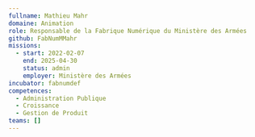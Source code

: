 ```yaml
---
fullname: Mathieu Mahr
domaine: Animation
role: Responsable de la Fabrique Numérique du Ministère des Armées
github: FabNumMMahr
missions:
  - start: 2022-02-07
    end: 2025-04-30
    status: admin
    employer: Ministère des Armées
incubator: fabnumdef
competences:
  - Administration Publique
  - Croissance
  - Gestion de Produit
teams: []
---
```


